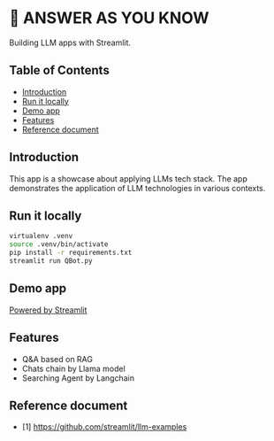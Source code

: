 # 🎈 ANSWER AS YOU KNOW

Building LLM apps with Streamlit.

## Table of Contents
- [Introduction](#introduction)
- [Run it locally](#run-it-locally)
- [Demo app](#demo-app)
- [Features](#features)
- [Reference document](#reference-document)

## Introduction

This app is a showcase about applying LLMs tech stack. The app demonstrates the application of LLM technologies in various contexts.

## Run it locally

```sh
virtualenv .venv
source .venv/bin/activate
pip install -r requirements.txt
streamlit run QBot.py
```

## Demo app

[Powered by Streamlit](https://answerasyouknow.streamlit.app/)

## Features
- Q&A based on RAG
- Chats chain by Llama model
- Searching Agent by Langchain

## Reference document
- [1] https://github.com/streamlit/llm-examples
